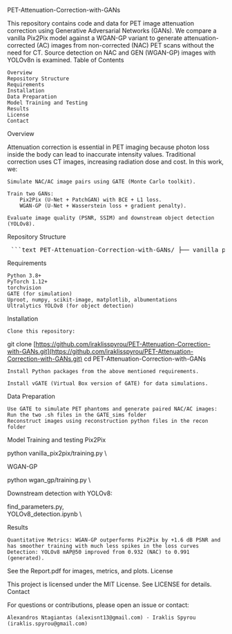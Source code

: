 PET-Attenuation-Correction-with-GANs

This repository contains code and data for PET image attenuation correction using Generative Adversarial Networks (GANs). We compare a vanilla Pix2Pix model against a WGAN-GP variant to generate attenuation-corrected (AC) images from non-corrected (NAC) PET scans without the need for CT. Source detection on NAC and GEN (WGAN-GP) images with YOLOv8n is examined.
Table of Contents

    Overview
    Repository Structure
    Requirements
    Installation
    Data Preparation
    Model Training and Testing
    Results
    License
    Contact

Overview

Attenuation correction is essential in PET imaging because photon loss inside the body can lead to inaccurate intensity values. Traditional correction uses CT images, increasing radiation dose and cost. In this work, we:

    Simulate NAC/AC image pairs using GATE (Monte Carlo toolkit).

    Train two GANs:
        Pix2Pix (U-Net + PatchGAN) with BCE + L1 loss.
        WGAN-GP (U-Net + Wasserstein loss + gradient penalty).

    Evaluate image quality (PSNR, SSIM) and downstream object detection (YOLOv8).

Repository Structure

<pre> ```text PET-Attenuation-Correction-with-GANs/ ├── vanilla_pix2pix/ # Pix2Pix model code │ ├── generator.py │ ├── discriminator.py │ ├── training.py │ ├── utils.py │ ├── config.py │ └── dataset.py ├── wgan_gp/ # WGAN-GP model code │ ├── generator.py │ ├── critic.py │ ├── training.py │ ├── utils.py │ ├── config.py │ └── dataset.py ├── YOLOv8/ │ ├── YOLOv8_detection.ipynb # Fine-tune and results of source detection with YOLOv8 │ └── find_parameters.py # Extract YOLO parameters for fine tuning ├── GATE_sims/ # Contains macro files for GATE simulations and .shell files for automation │ ├── PET_AC_single.mac │ ├── PET_AC_double.mac │ ├── PET_NAC_single.mac │ ├── PET_NAC_double.mac │ ├── run_all_single.sh │ └── run_all_double.sh ├── recon/ # Contains reconstruction code files for single and double sources │ ├── iter_recon_single.py │ └── iter_recon_double.py ├── split_data.py # Code for splitting data to train/val/test ├── Report.pdf # Report of the project ├── Presentation.ppt # Presentation of the project └── README.md # This file ``` </pre>

Requirements

    Python 3.8+
    PyTorch 1.12+
    torchvision
    GATE (for simulation)
    Uproot, numpy, scikit-image, matplotlib, albumentations
    Ultralytics YOLOv8 (for object detection)

Installation

    Clone this repository:

git clone [https://github.com/iraklisspyrou/PET-Attenuation-Correction-with-GANs.git](https://github.com/iraklisspyrou/PET-Attenuation-Correction-with-GANs.git)
cd PET-Attenuation-Correction-with-GANs

    Install Python packages from the above mentioned requirements.

    Install vGATE (Virtual Box version of GATE) for data simulations.

Data Preparation

    Use GATE to simulate PET phantoms and generate paired NAC/AC images: Run the two .sh files in the GATE_sims folder
    Reconstruct images using reconstruction python files in the recon folder

Model Training and testing
Pix2Pix

python vanilla_pix2pix/training.py \

WGAN-GP

python wgan_gp/training.py \

Downstream detection with YOLOv8:

find_parameters.py, \
YOLOv8_detection.ipynb \

Results

    Quantitative Metrics: WGAN-GP outperforms Pix2Pix by +1.6 dB PSNR and has smoother training with much less spikes in the loss curves
    Detection: YOLOv8 mAP@50 improved from 0.932 (NAC) to 0.991 (generated).

See the Report.pdf for images, metrics, and plots.
License

This project is licensed under the MIT License. See LICENSE for details.
Contact

For questions or contributions, please open an issue or contact:

    Alexandros Ntagiantas (alexisnt13@gmail.com) - Iraklis Spyrou (iraklis.spyrou@gmail.com)
